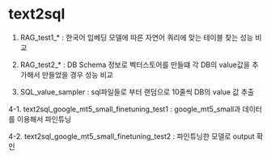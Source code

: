 # text2sql

1. RAG_test1_* : 한국어 임베딩 모델에 따른 자연어 쿼리에 맞는 테이블 찾는 성능 비교

2. RAG_test2_* : DB Schema 정보로 벡터스토어를 만들떄 각 DB의 value값을 추가해서 만들었을 경우 성능 비교

3. SQL_value_sampler : sql파일들로 부터 랜덤으로 10줄씩 DB의 value 값 추출

4-1. text2sql_google_mt5_small_finetuning_test1 : google_mt5_small과 데이터를 이용해서 파인튜닝

4-2. text2sql_google_mt5_small_finetuning_test2 : 파인튜닝한 모델로 output 확인

